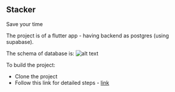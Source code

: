 ## Stacker
Save your time


The project is of a flutter app - having backend as postgres (using supabase).


The schema of database is:
![alt text]('https://imgur.com/oOKYyMi')

To build the project:
- Clone the project
- Follow this link for detailed steps - [link](https://docs.flutter.dev/deployment/android)
